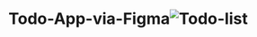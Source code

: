# Todo-App-via-Figma![Todo-list](https://github.com/user-attachments/assets/374f00d0-1258-4ad6-9b10-93e2e198b119)
